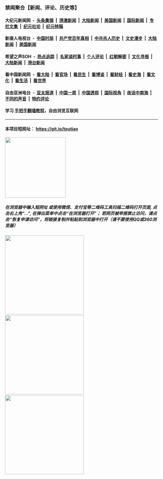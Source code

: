 ### 禁闻聚合【新闻、评论、历史等】

#### 大纪元新闻网 &nbsp;-&nbsp; [头条集锦](indexes/E头条集锦.md?t=02071855) &nbsp;|&nbsp; [港澳新闻](indexes/E港澳新闻.md?t=02071855)  &nbsp;|&nbsp; [大陆新闻](indexes/E大陆新闻.md?t=02071855) &nbsp;|&nbsp; [美国新闻](indexes/E美国新闻.md?t=02071855) &nbsp;|&nbsp; [国际新闻](indexes/E国际新闻.md?t=02071855) &nbsp;|&nbsp; [专栏文集](indexes/E专栏文集.md?t=02071855) &nbsp;|&nbsp; [纪元社论](indexes/E纪元社论.md?t=02071855) &nbsp;|&nbsp; [纪元特稿](indexes/E纪元特稿.md?t=02071855) 

#### 新唐人电视台 &nbsp;-&nbsp; [中国时局](indexes/N中国时局.md?t=02071855) &nbsp;|&nbsp; [共产党百年真相](indexes/N共产党百年真相.md?t=02071855) &nbsp;|&nbsp; [中共杀人历史](indexes/N中共杀人历史.md?t=02071855) &nbsp;|&nbsp; [文史漫步](indexes/N文史漫步.md?t=02071855) &nbsp;|&nbsp; [大陆新闻](indexes/N大陆新闻.md?t=02071855) &nbsp;|&nbsp; [美国新闻](indexes/N美国新闻.md?t=02071855)

#### 希望之声SOH &nbsp;-&nbsp; [热点追踪](indexes/H热点追踪.md?t=02071855) &nbsp;|&nbsp; [名家谈时事](indexes/H名家谈时事.md?t=02071855) &nbsp;|&nbsp; [个人评论](indexes/H个人评论.md?t=02071855)  &nbsp;|&nbsp; [红朝解密](indexes/H红朝解密.md?t=02071855) &nbsp;|&nbsp; [文化寻根](indexes/H文化寻根.md?t=02071855) &nbsp;|&nbsp; [大陆新闻](indexes/H大陆新闻.md?t=02071855) &nbsp;|&nbsp; [港台新闻](indexes/H港台新闻.md?t=02071855)

#### 看中国新闻网 &nbsp;-&nbsp; [看大陆](indexes/S看大陆.md?t=02071855) &nbsp;|&nbsp; [看官场](indexes/S看官场.md?t=02071855) &nbsp;|&nbsp; [看民生](indexes/S看民生.md?t=02071855)  &nbsp;|&nbsp; [看博谈](indexes/S看博谈.md?t=02071855) &nbsp;|&nbsp; [看财经](indexes/S看财经.md?t=02071855) &nbsp;|&nbsp; [看史海](indexes/S看史海.md?t=02071855) &nbsp;|&nbsp; [看文化](indexes/S看文化.md?t=02071855) &nbsp;|&nbsp; [看生活](indexes/S看生活.md?t=02071855) &nbsp;|&nbsp; [看世界](indexes/S看世界.md?t=02071855)

#### 自由亚洲电台 &nbsp;-&nbsp; [亚太报道](indexes/R亚太报道.md?t=02071855) &nbsp;|&nbsp; [中国一周](indexes/R中国一周.md?t=02071855) &nbsp;|&nbsp; [中国透视](indexes/R中国透视.md?t=02071855)  &nbsp;|&nbsp; [国际视角](indexes/R国际视角.md?t=02071855) &nbsp;|&nbsp; [夜话中南海](indexes/R夜话中南海.md?t=02071855) &nbsp;|&nbsp; [不同的声音](indexes/R不同的声音.md?t=02071855) &nbsp;|&nbsp; [特约评论](indexes/R特约评论.md?t=02071855)

#### 学习 [手把手翻墙教程](https://github.com/gfw-breaker/guides/wiki)，自由浏览互联网

----

#### 本项目短网址： https://git.io/toutiao
<img src="https://raw.githubusercontent.com/gfw-breaker/banned-news/master/scripts/img/qr.png" width="200px"/>  

##### 在浏览器中输入短网址 或使用微信、支付宝等二维码工具扫描二维码打开页面, 点击右上角"...", 在弹出菜单中点击“在浏览器打开”； 若网页被举报禁止访问，请点击“恢复申请访问”，将链接复制并粘贴到浏览器中打开（请不要使用QQ或360浏览器）

<img src="https://raw.githubusercontent.com/gfw-breaker/banned-news/master/scripts/img/1.png" width="260px"/> &nbsp; <img src="https://raw.githubusercontent.com/gfw-breaker/banned-news/master/scripts/img/2.png" width="260px"/> &nbsp; <img src="https://raw.githubusercontent.com/gfw-breaker/banned-news/master/scripts/img/3.png" width="260px"/>
